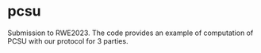 # pcsu

Submission to RWE2023. The code provides an example of computation of PCSU with our protocol for 3 parties. 
